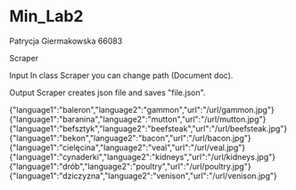 # Min_Lab2
Patrycja Giermakowska 66083

Scraper

Input 
In class Scraper you can change path (Document doc).

Output
Scraper creates json file and saves "file.json".


{"language1":"baleron","language2":"gammon","url":"/url/gammon.jpg"}
{"language1":"baranina","language2":"mutton","url":"/url/mutton.jpg"}
{"language1":"befsztyk","language2":"beefsteak","url":"/url/beefsteak.jpg"}
{"language1":"bekon","language2":"bacon","url":"/url/bacon.jpg"}
{"language1":"cielęcina","language2":"veal","url":"/url/veal.jpg"}
{"language1":"cynaderki","language2":"kidneys","url":"/url/kidneys.jpg"}
{"language1":"drób","language2":"poultry","url":"/url/poultry.jpg"}
{"language1":"dziczyzna","language2":"venison","url":"/url/venison.jpg"}
